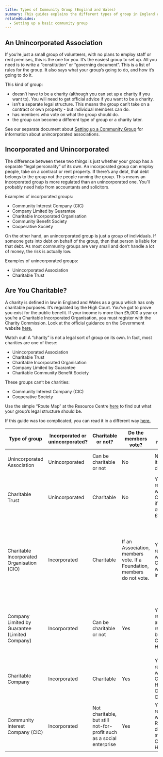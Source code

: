 ```yaml
---
title: Types of Community Group (England and Wales)
summary: This guides explains the different types of group in England and Wales
relatedGuides:
  - Setting up a basic community group
---
```

## An Unincorporated Association
If you’re just a small group of volunteers, with no plans to employ staff or rent premises, this is the one for you. 
It’s the easiest group to set up. All you need is to write a “constitution” or “governing document”. This is a list of rules for the group. It also says what your group’s going to do, and how it’s going to do it.



This kind of group:
* doesn’t have to be a charity (although you can set up a charity if you want to). You will need to get official advice if you want to be a charity.
* isn’t a separate legal structure. This means the group can’t take on a contract or own property - but individual members can do. 
* has members who vote on what the group should do.
* the group can become a different type of group or a charity later.


See our separate document about [Setting up a Community Group]() for information about unincorporated associations.



## Incorporated and Unincorporated
The difference between these two things is just whether your group has a separate “legal personality” of its own. An incorporated group can employ people, take on a contract or rent property. If there’s any debt, that debt belongs to the group not the people running the group. This means an incorporated group is more regulated than an unincorporated one. You’ll probably need help from accountants and solicitors.


Examples of incorporated groups:
* Community Interest Company (CIC)
* Company Limited by Guarantee
* Charitable Incorporated Organisation
* Community Benefit Society
* Cooperative Society


On the other hand, an unincorporated group is just a group of individuals. If someone gets into debt on behalf of the group, then that person is liable for that debt. As most community groups are very small and don’t handle a lot of money, the risk is actually low.



Examples of unincorporated groups:
* Unincorporated Association
* Charitable Trust



## Are You Charitable?
A charity is defined in law in England and Wales as a group which has only charitable purposes. It’s regulated by the High Court. You’ve got to prove you exist for the public benefit. If your income is more than £5,000 a year or you’re a Charitable Incorporated Organisation, you must register with the Charity Commission. Look at the official guidance on the Government website [here.](https://www.gov.uk/government/publications/what-makes-a-charity-cc4/what-makes-a-charity-cc4 "Gov UK")



Watch out! A “charity” is not a legal sort of group on its own. In fact, most charities are one of these:
* Unincorporated Association
* Charitable Trust
* Charitable Incorporated Organisation
* Company Limited by Guarantee
* Charitable Community Benefit Society



These groups can’t be charities:
* Community Interest Company (CIC)
* Cooperative Society



Use the simple “Route Map” at the Resource Centre [here](https://www.resourcecentre.org.uk/information/routemap/) to find out what your group’s legal structure should be. 



If this guide was too complicated, you can read it in a different way [here.](https://mycommunity.org.uk/choosing-the-right-organisational-structure-for-your-group "My Community.org.uk")



| **Type of group** | **Incorporated or unincorporated?** | **Charitable or not?** | **Do the members vote?** | **Is it regulated?** | **Other information** |
| --- | --- | --- | --- | --- | --- | 
| Unincorporated Association | Unincorporated | Can be charitable or not | No |	No (unless it is also charitable) | The simplest type of community group. |
| Charitable Trust | Unincorporated | Charitable | No | Yes – register with Charity Commission if income over £5,000 | Must write a trust deed. Run by a small group of people called trustees. | 
| Charitable Incorporated Organisation (CIO) | Incorporated | Charitable | If an Association, members vote. If a Foundation, members do not vote. | Yes – register with Charity Commission whatever income. | Must use model constitution approved by Charity Commission. Registration takes up to 40 days. Simpler and cheaper than a Charitable Company.
| Company Limited by Guarantee (Limited Company) | Incorporated | Can be charitable or not | Yes | Yes - registered and regulated by Companies House. | Controlled by directors. No shareholders. Can be not-for-profit, which reinvests income into the group. |
| Charitable Company | Incorporated | Charitable | Yes | Yes – registered with Companies House AND Charity Commission | A CIO might be simpler. |
| Community Interest Company (CIC) | Incorporated | Not charitable, but still not-for-profit such as a social enterprise | Yes | Yes – registered with CIC Regulator, a department at Companies House | Assets and profits are committed to the community, but you can have paid directors |


